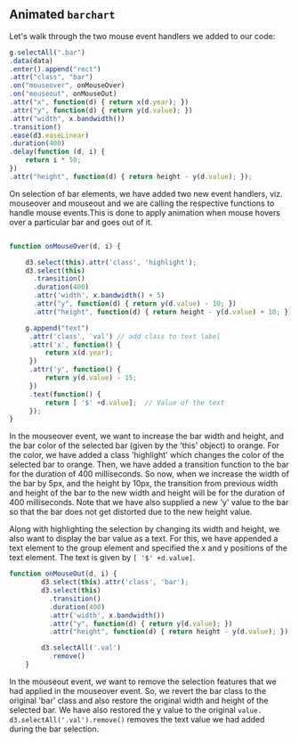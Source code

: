 ## Animated `barchart`

Let's walk through the two mouse event handlers we added to our code:

``` javascript
g.selectAll(".bar")
.data(data)
.enter().append("rect")
.attr("class", "bar")
.on("mouseover", onMouseOver)
.on("mouseout", onMouseOut)
.attr("x", function(d) { return x(d.year); })
.attr("y", function(d) { return y(d.value); })
.attr("width", x.bandwidth())
.transition()
.ease(d3.easeLinear)
.duration(400)
.delay(function (d, i) {
    return i * 50;
})
.attr("height", function(d) { return height - y(d.value); });

```

On selection of bar elements, we have added two new event handlers, viz. mouseover and mouseout and we are calling the respective functions to handle mouse events.This is done to apply animation when mouse hovers over a particular bar and goes out of it.

``` javascript

function onMouseOver(d, i) {

    d3.select(this).attr('class', 'highlight');
    d3.select(this)
      .transition()
      .duration(400)
      .attr('width', x.bandwidth() + 5)
      .attr("y", function(d) { return y(d.value) - 10; })
      .attr("height", function(d) { return height - y(d.value) + 10; });

    g.append("text")
     .attr('class', 'val') // add class to text label
     .attr('x', function() {
         return x(d.year);
     })
     .attr('y', function() {
         return y(d.value) - 15;
     })
     .text(function() {
         return [ '$' +d.value];  // Value of the text
     });
}
```

In the mouseover event, we want to increase the bar width and height, and the bar color of the selected bar (given by the 'this' object) to orange. For the color, we have added a class 'highlight' which changes the color of the selected bar to orange. Then, we have added a transition function to the bar for the duration of 400 milliseconds. So now, when we increase the width of the bar by 5px, and the height by 10px, the transition from previous width and height of the bar to the new width and height will be for the duration of 400 milliseconds. Note that we have also supplied a new 'y' value to the bar so that the bar does not get distorted due to the new height value.

Along with highlighting the selection by changing its width and height, we also want to display the bar value as a text. For this, we have appended a text element to the group element and specified the x and y positions of the text element. The text is given by `[ '$' +d.value]`.

``` javascript
function onMouseOut(d, i) {
        d3.select(this).attr('class', 'bar');
        d3.select(this)
          .transition()
          .duration(400)
          .attr('width', x.bandwidth())
          .attr("y", function(d) { return y(d.value); })
          .attr("height", function(d) { return height - y(d.value); });

        d3.selectAll('.val')
          .remove()
    }
```

In the mouseout event, we want to remove the selection features that we had applied in the mouseover event. So, we revert the bar class to the original 'bar' class and also restore the original width and height of the selected bar. We have also restored the y value to the original `value. d3.selectAll('.val').remove()` removes the text value we had added during the bar selection.
